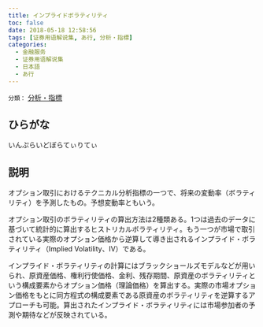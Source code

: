 ```yaml
---
title: インプライドボラティリティ
toc: false
date: 2018-05-18 12:58:56
tags: [证券用语解说集, あ行, 分析・指標]
categories:
  - 金融服务
  - 证券用语解说集
  - 日本語
  - あ行
---
```


`分類：` [分析・指標](/tags/分析・指標/)

## ひらがな

いんぷらいどぼらてぃりてぃ

## 説明

オプション取引におけるテクニカル分析指標の一つで、将来の変動率（ボラティリティ）を予測したもの。予想変動率ともいう。

オプション取引のボラティリティの算出方法は2種類ある。1つは過去のデータに基づいて統計的に算出するヒストリカルボラティリティ。もう一つが市場で取引されている実際のオプション価格から逆算して導き出されるインプライド・ボラティリティ（Implied Volatility、IV）である。

インプライド・ボラティリティの計算にはブラックショールズモデルなどが用いられ、原資産価格、権利行使価格、金利、残存期間、原資産のボラティリティという構成要素からオプション価格（理論価格）を算出する。実際の市場オプション価格をもとに同方程式の構成要素である原資産のボラティリティを逆算するアプローチも可能。算出されたインプライド・ボラティリティには市場参加者の予測や期待などが反映されている。
